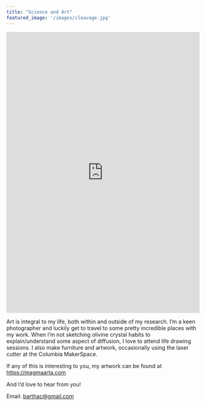 ```yaml
---
title: "Science and Art"
featured_image: '/images/cleavage.jpg'
---
```


<iframe width="100%" height="734" frameborder="0"
  src="https://observablehq.com/embed/0e081d57afa9e7b2@668?cells=viewof+date%2Cmap&api_key=4b0a85ae41200fd45563a08e0905fafb2f99e88c"></iframe>

Art is integral to my life, both within and outside of my research. 
I’m a keen photographer and luckily get to travel to some pretty incredible places with my work. When I’m not sketching olivine crystal habits to explain/understand some aspect of diffusion, I love to attend life drawing sessions. I also make furniture and artwork, occasionally using the laser cutter at the Columbia MakerSpace. 

If any of this is interesting to you, my artwork can be found at https://magmaarta.com

And I’d love to hear from you! 

Email: barthac@gmail.com

<head>

<title>Science and Art | Anna Barth</title>

</head>